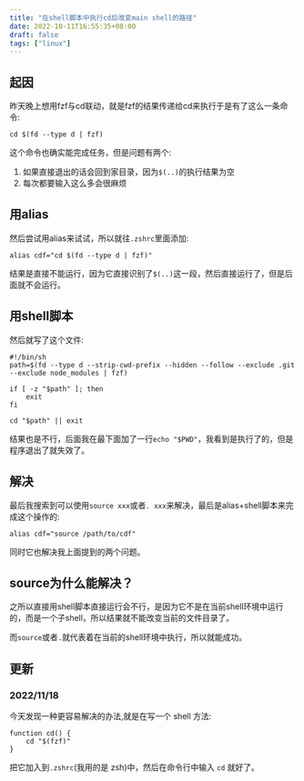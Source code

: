 ```yaml
---
title: "在shell脚本中执行cd后改变main shell的路径"
date: 2022-10-11T16:55:35+08:00
draft: false
tags: ["linux"]
---
```


## 起因

昨天晚上想用fzf与cd联动，就是fzf的结果传递给cd来执行于是有了这么一条命令:

```shell
cd $(fd --type d | fzf)
```

这个命令也确实能完成任务，但是问题有两个:

1. 如果直接退出的话会回到家目录，因为`$(..)`的执行结果为空
2. 每次都要输入这么多会很麻烦

## 用alias

然后尝试用alias来试试，所以就往`.zshrc`里面添加:

```shell
alias cdf="cd $(fd --type d | fzf)"
```

结果是直接不能运行，因为它直接识别了`$(..)`这一段，然后直接运行了，但是后面就不会运行。

## 用shell脚本

然后就写了这个文件:

```shell
#!/bin/sh
path=$(fd --type d --strip-cwd-prefix --hidden --follow --exclude .git --exclude node_modules | fzf)

if [ -z "$path" ]; then
    exit
fi

cd "$path" || exit
```

结果也是不行，后面我在最下面加了一行`echo "$PWD"`，我看到是执行了的，但是程序退出了就失效了。

## 解决

最后我搜索到可以使用`source xxx`或者`. xxx`来解决，最后是alias+shell脚本来完成这个操作的:

```shell
alias cdf="source /path/to/cdf"
```

同时它也解决我上面提到的两个问题。

## source为什么能解决？

之所以直接用shell脚本直接运行会不行，是因为它不是在当前shell环境中运行的，而是一个子shell，所以结果就不能改变当前的文件目录了。

而`source`或者`.`就代表着在当前的shell环境中执行，所以就能成功。

## 更新

### 2022/11/18

今天发现一种更容易解决的办法,就是在写一个 shell 方法:

```shell
function cd() {
    cd "$(fzf)"
}
```

把它加入到`.zshrc`(我用的是 zsh)中，然后在命令行中输入 `cd` 就好了。  